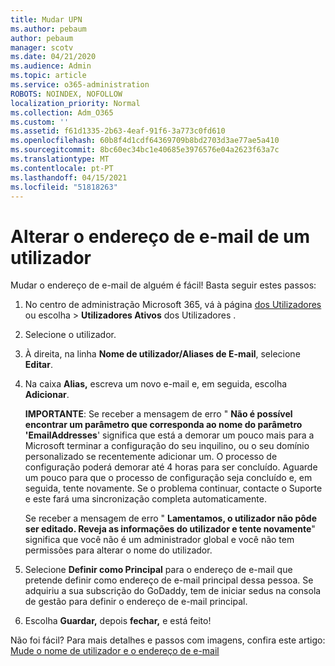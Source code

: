 ```yaml
---
title: Mudar UPN
ms.author: pebaum
author: pebaum
manager: scotv
ms.date: 04/21/2020
ms.audience: Admin
ms.topic: article
ms.service: o365-administration
ROBOTS: NOINDEX, NOFOLLOW
localization_priority: Normal
ms.collection: Adm_O365
ms.custom: ''
ms.assetid: f61d1335-2b63-4eaf-91f6-3a773c0fd610
ms.openlocfilehash: 60b8f4d1cdf64369709b8bd2703d3ae77ae5a410
ms.sourcegitcommit: 8bc60ec34bc1e40685e3976576e04a2623f63a7c
ms.translationtype: MT
ms.contentlocale: pt-PT
ms.lasthandoff: 04/15/2021
ms.locfileid: "51818263"
---
```

# <a name="change-a-users-email-address"></a>Alterar o endereço de e-mail de um utilizador

Mudar o endereço de e-mail de alguém é fácil! Basta seguir estes passos:
  
1. No centro de administração Microsoft 365, vá à página [dos Utilizadores](https://go.microsoft.com/fwlink/p/?linkid=834822) ou escolha  \> **Utilizadores Ativos** dos Utilizadores .
    
2. Selecione o utilizador.
    
3. À direita, na linha **Nome de utilizador/Aliases de E-mail**, selecione **Editar**.
    
4. Na caixa **Alias,** escreva um novo e-mail e, em seguida, escolha **Adicionar**.
    
    **IMPORTANTE**: Se receber a mensagem de erro " **Não é possível encontrar um parâmetro que corresponda ao nome do parâmetro 'EmailAddresses**' significa que está a demorar um pouco mais para a Microsoft terminar a configuração do seu inquilino, ou o seu domínio personalizado se recentemente adicionar um. O processo de configuração poderá demorar até 4 horas para ser concluído. Aguarde um pouco para que o processo de configuração seja concluído e, em seguida, tente novamente. Se o problema continuar, contacte o Suporte e este fará uma sincronização completa automaticamente.
    
    Se receber a mensagem de erro " **Lamentamos, o utilizador não pôde ser editado. Reveja as informações do utilizador e tente novamente**" significa que você não é um administrador global e você não tem permissões para alterar o nome do utilizador.
    
5. Selecione **Definir como Principal** para o endereço de e-mail que pretende definir como endereço de e-mail principal dessa pessoa. Se adquiriu a sua subscrição do GoDaddy, tem de iniciar sedus na consola de gestão para definir o endereço de e-mail principal. 
    
6. Escolha **Guardar,** depois **fechar,** e está feito!
    
Não foi fácil? Para mais detalhes e passos com imagens, confira este artigo: [Mude o nome de utilizador e o endereço de e-mail](https://docs.microsoft.com/microsoft-365/admin/add-users/change-a-user-name-and-email-address)
  

